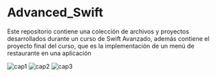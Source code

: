 # Advanced_Swift

Este repositorio contiene una colección de archivos y proyectos desarrollados durante un curso de Swift Avanzado, además contiene el proyecto final del curso, que es la implementación de un menú de restaurante en una aplicación

![cap1](https://github.com/juanmanuel109/Advanced_Swift/assets/162065582/90f30e39-f6ca-4dc8-8c11-33bffbb6626a)
![cap2](https://github.com/juanmanuel109/Advanced_Swift/assets/162065582/2a2cacaf-9f9e-4c4e-bfce-c0362c1ae45a)
![cap3](https://github.com/juanmanuel109/Advanced_Swift/assets/162065582/bb03a1a2-5aa8-4ab9-bd74-78314bfe9c66)
